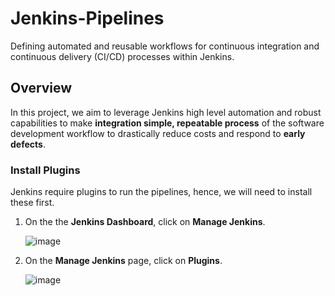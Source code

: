 # Jenkins-Pipelines
Defining automated and reusable workflows for continuous integration and continuous delivery (CI/CD) processes within Jenkins.
## Overview
In this project, we aim to leverage Jenkins high level automation and robust capabilities to make **integration simple, repeatable process** of the software development workflow to drastically reduce costs and respond to **early defects**. 

### Install Plugins
Jenkins require plugins to run the pipelines, hence, we will need to install these first.
1. On the the **Jenkins Dashboard**, click on **Manage Jenkins**.<p>
![image](https://github.com/JonesKwameOsei/Jenkins-Pipelines/assets/81886509/27ab847c-1852-4ce6-82c0-55e603f2e5ce)<p>
2. On the **Manage Jenkins** page, click on **Plugins**.<p>
![image](https://github.com/JonesKwameOsei/Jenkins-Pipelines/assets/81886509/4f21a5ce-58a1-4eef-9bc7-1bd1c715ce80)

